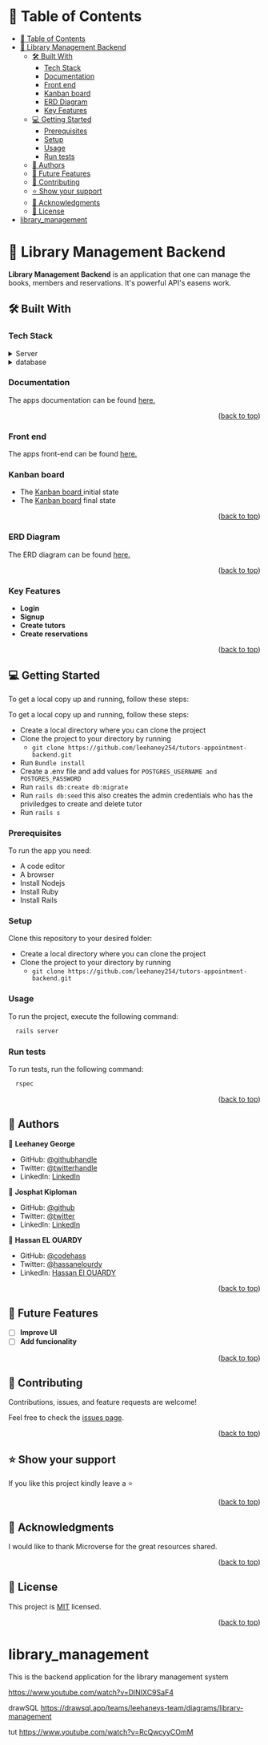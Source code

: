 <!-- TABLE OF CONTENTS -->

# 📗 Table of Contents

- [📗 Table of Contents](#-table-of-contents)
- [📖 Library Management Backend ](#-library-management-backend-)
  - [🛠 Built With ](#-built-with-)
    - [Tech Stack ](#tech-stack-)
    - [Documentation ](#documentation-)
    - [Front end ](#front-end-)
    - [Kanban board ](#kanban-board-)
    - [ERD Diagram ](#erd-diagram-)
    - [Key Features ](#key-features-)
  - [💻 Getting Started ](#-getting-started-)
    - [Prerequisites](#prerequisites)
    - [Setup](#setup)
    - [Usage](#usage)
    - [Run tests](#run-tests)
  - [👥 Authors ](#-authors-)
  - [🔭 Future Features ](#-future-features-)
  - [🤝 Contributing ](#-contributing-)
  - [⭐️ Show your support ](#️-show-your-support-)
  - [🙏 Acknowledgments ](#-acknowledgments-)
  - [📝 License ](#-license-)
- [library\_management](#library_management)

<!-- PROJECT DESCRIPTION -->

# 📖 Library Management Backend <a name="about-project"></a>

**Library Management Backend** is an application that one can manage the books, members and reservations. It's powerful API's easens work.

## 🛠 Built With <a name="built-with"></a>

### Tech Stack <a name="tech-stack"></a>

<details>
<summary>Server</summary>
  <ul>
    <li><a href="https://www.python.org/">Python</a></li>
    <li><a href="https://flask.palletsprojects.com/en/2.3.x/">Flask</a></li>
  </ul>
</details>
<details>
<summary>database</summary>
  <ul>
    <li><a href="https://www.postgresql.org/">Postgresql</a></li>
  </ul>
</details>

### Documentation <a name="Documentation"></a>

The apps documentation can be found [here.](https://documenter.getpostman.com/view/21501737/2s93ecxWHQ)

<p align="right">(<a href="#readme-top">back to top</a>)</p>

### Front end <a name="Front end"></a>

The apps front-end can be found [here.](https://github.com/leehaney254/tutors-appointment-frontend.git)

### Kanban board <a name="Kanban board"></a>

- The [Kanban board ](https://user-images.githubusercontent.com/65546920/236225001-f59ed58b-f65d-4f3c-945d-7fa725a8a0d4.png) initial state
- The [Kanban board](https://github.com/users/leehaney254/projects/1) final state

<p align="right">(<a href="#readme-top">back to top</a>)</p>

### ERD Diagram <a name="ERD Diagram"></a>

The ERD diagram can be found [here.](https://drawsql.app/teams/leehaneys-team/diagrams/tutor-erd)

<p align="right">(<a href="#readme-top">back to top</a>)</p>
<!-- Features -->

### Key Features <a name="key-features"></a>

- **Login**
- **Signup**
- **Create tutors**
- **Create reservations**

<p align="right">(<a href="#readme-top">back to top</a>)</p>

<!-- GETTING STARTED -->

## 💻 Getting Started <a name="getting-started"></a>

To get a local copy up and running, follow these steps:

To get a local copy up and running, follow these steps:

- Create a local directory where you can clone the project
- Clone the project to your directory by running
  - `git clone https://github.com/leehaney254/tutors-appointment-backend.git`
- Run `Bundle install`
- Create a .env file and add values for `POSTGRES_USERNAME and POSTGRES_PASSWORD`
- Run `rails db:create db:migrate`
- Run `rails db:seed` this also creates the admin credentials who has the priviledges to create and delete tutor
- Run `rails s`

### Prerequisites

To run the app you need:

- A code editor
- A browser
- Install Nodejs
- Install Ruby
- Install Rails

### Setup

Clone this repository to your desired folder:

- Create a local directory where you can clone the project
- Clone the project to your directory by running
  - `git clone https://github.com/leehaney254/tutors-appointment-backend.git`

### Usage

To run the project, execute the following command:

```sh
  rails server
```

### Run tests

To run tests, run the following command:

```sh
  rspec
```

<p align="right">(<a href="#readme-top">back to top</a>)</p>

## 👥 Authors <a name="authors"></a>

👤 **Leehaney George**

- GitHub: [@githubhandle](https://github.com/leehaney254)
- Twitter: [@twitterhandle](https://twitter.com/Lee06785586)
- LinkedIn: [LinkedIn](https://www.linkedin.com/in/leehaney-george-0a4a51178/)

👤 **Josphat Kiploman**

- GitHub: [@github](https://github.com/Josphat205)
- Twitter: [@twitter](https://twitter.com/josphatloman)
- LinkedIn: [LinkedIn](https://linkedin.com/in/josphat205)

👤 **Hassan EL OUARDY**

- GitHub: [@codehass](https://github.com/codehass)
- Twitter: [@hassanelourdy](https://twitter.com/hassanelourdy)
- LinkedIn: [Hassan El OUARDY](https://www.linkedin.com/in/hassan-el-ouardy-360b99169/)

<p align="right">(<a href="#readme-top">back to top</a>)</p>

<!-- FUTURE FEATURES -->

## 🔭 Future Features <a name="future-features"></a>

- [ ] **Improve UI**
- [ ] **Add funcionality**

<p align="right">(<a href="#readme-top">back to top</a>)</p>

<!-- CONTRIBUTING -->

## 🤝 Contributing <a name="contributing"></a>

Contributions, issues, and feature requests are welcome!

Feel free to check the [issues page](../../issues/).

<p align="right">(<a href="#readme-top">back to top</a>)</p>

<!-- SUPPORT -->

## ⭐️ Show your support <a name="support"></a>

If you like this project kindly leave a ⭐

<p align="right">(<a href="#readme-top">back to top</a>)</p>

## 🙏 Acknowledgments <a name="acknowledgements"></a>

I would like to thank Microverse for the great resources shared.

<p align="right">(<a href="#readme-top">back to top</a>)</p>

<!-- LICENSE -->

## 📝 License <a name="license"></a>

This project is [MIT](./LICENSE) licensed.

<p align="right">(<a href="#readme-top">back to top</a>)</p>

# library_management
This is the backend application for the library management system

https://www.youtube.com/watch?v=DlNIXC9SaF4

drawSQL
https://drawsql.app/teams/leehaneys-team/diagrams/library-management

tut
https://www.youtube.com/watch?v=RcQwcyyCOmM


